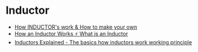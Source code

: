 # Inductor
- [How INDUCTOR's work &amp; How to make your own](https://youtu.be/d-E12DlzGGc)
- [How an Inductor Works ⚡ What is an Inductor](https://youtu.be/HgivL9gwoOM)
- [Inductors Explained - The basics how inductors work working principle](https://youtu.be/KSylo01n5FY)
